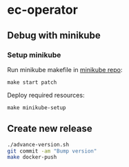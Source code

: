 # ec-operator

## Debug with minikube

### Setup minikube

Run minikube makefile in [minikube repo](https://vault.enonic.io/kubernetes/minikube):
```console
make start patch
```

Deploy required resources:
```console
make minikube-setup
```

## Create new release

```bash
./advance-version.sh
git commit -am "Bump version"
make docker-push
```